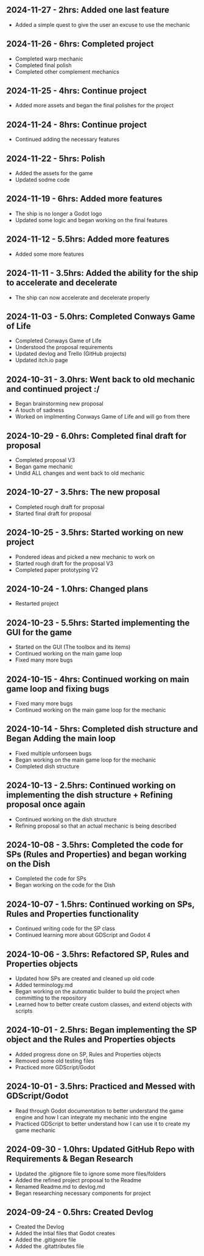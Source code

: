 ## 2024-11-27 - 2hrs: Added one last feature

* Added a simple quest to give the user an excuse to use the mechanic

## 2024-11-26 - 6hrs: Completed project

* Completed warp mechanic
* Completed final polish
* Completed other complement mechanics

## 2024-11-25 - 4hrs: Continue project

* Added more assets and began the final polishes for the project

## 2024-11-24 - 8hrs: Continue project

* Continued adding the necessary features

## 2024-11-22 - 5hrs: Polish

* Added the assets for the game
* Updated sodme code

## 2024-11-19 - 6hrs: Added more features

* The ship is no longer a Godot logo
* Updated some logic and began working on the final features

## 2024-11-12 - 5.5hrs: Added more features

* Added some more features

## 2024-11-11 - 3.5hrs: Added the ability for the ship to accelerate and decelerate

* The ship can now accelerate and decelerate properly

## 2024-11-03 - 5.0hrs: Completed Conways Game of Life

* Completed Conways Game of Life
* Understood the proposal requirements
* Updated devlog and Trello (GitHub projects)
* Updated itch.io page

## 2024-10-31 - 3.0hrs: Went back to old mechanic and continued project :/

* Began brainstorming new proposal
* A touch of sadness
* Worked on implmenting Conways Game of Life and will go from there

## 2024-10-29 - 6.0hrs: Completed final draft for proposal

* Completed proposal V3
* Began game mechanic
* Undid ALL changes and went back to old mechanic

## 2024-10-27 - 3.5hrs: The new proposal

* Completed rough draft for proposal
* Started final draft for proposal

## 2024-10-25 - 3.5hrs: Started working on new project

* Pondered ideas and picked a new mechanic to work on
* Started rough draft for the proposal V3
* Completed paper prototyping V2

## 2024-10-24 - 1.0hrs: Changed plans

* Restarted project

## 2024-10-23 - 5.5hrs: Started implementing the GUI for the game

* Started on the GUI (The toolbox and its items)
* Continued working on the main game loop
* Fixed many more bugs

## 2024-10-15 - 4hrs: Continued working on main game loop and fixing bugs

* Fixed many more bugs
* Continued working on the main game loop for the mechanic

## 2024-10-14 - 5hrs: Completed dish structure and Began Adding the main loop

* Fixed multiple unforseen bugs
* Began working on the main game loop for the mechanic
* Completed dish structure

## 2024-10-13 - 2.5hrs: Continued working on implementing the dish structure + Refining proposal once again

* Continued working on the dish structure
* Refining proposal so that an actual mechanic is being described

## 2024-10-08 - 3.5hrs: Completed the code for SPs (Rules and Properties) and began working on the Dish

* Completed the code for SPs
* Began working on the code for the Dish

## 2024-10-07 - 1.5hrs: Continued working on SPs, Rules and Properties functionality

* Continued writing code for the SP class
* Continued learning more about GDScript and Godot 4

## 2024-10-06 - 3.5hrs: Refactored SP, Rules and Properties objects

* Updated how SPs are created and cleaned up old code
* Added terminology.md
* Began working on the automatic builder to build the project when committing to the repository
* Learned how to better create custom classes, and extend objects with scripts

## 2024-10-01 - 2.5hrs: Began implementing the SP object and the Rules and Properties objects

* Added progress done on SP, Rules and Properties objects
* Removed some old testing files
* Practiced more GDScript/Godot

## 2024-10-01 - 3.5hrs: Practiced and Messed with GDScript/Godot

* Read through Godot documentation to better understand the game engine and how I can integrate my mechanic into the engine
* Practiced GDScript to better understand how I can use it to create my game mechanic

## 2024-09-30 - 1.0hrs: Updated GitHub Repo with Requirements & Began Research

* Updated the .gitignore file to ignore some more files/folders
* Added the refined project proposal to the Readme
* Renamed Readme.md to devlog.md
* Began researching necessary components for project

## 2024-09-24 - 0.5hrs: Created Devlog

* Created the Devlog
* Added the intial files that Godot creates
* Added the .gitignore file
* Added the .gitattributes file
